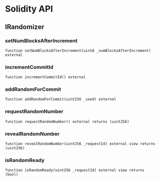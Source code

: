 # Solidity API

## IRandomizer

### setNumBlocksAfterIncrement

```solidity
function setNumBlocksAfterIncrement(uint8 _numBlocksAfterIncrement) external
```

### incrementCommitId

```solidity
function incrementCommitId() external
```

### addRandomForCommit

```solidity
function addRandomForCommit(uint256 _seed) external
```

### requestRandomNumber

```solidity
function requestRandomNumber() external returns (uint256)
```

### revealRandomNumber

```solidity
function revealRandomNumber(uint256 _requestId) external view returns (uint256)
```

### isRandomReady

```solidity
function isRandomReady(uint256 _requestId) external view returns (bool)
```

